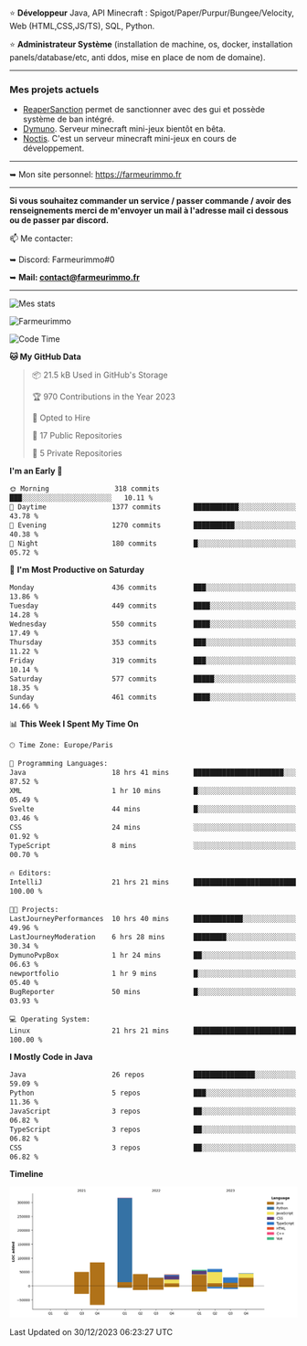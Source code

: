 ⭐ **Développeur** Java, API Minecraft : Spigot/Paper/Purpur/Bungee/Velocity, Web (HTML,CSS,JS/TS), SQL, Python.

⭐ **Administrateur Système** (installation de machine, os, docker, installation panels/database/etc, anti ddos, mise en place de nom de domaine).

---

### Mes projets actuels
- [ReaperSanction](https://www.spigotmc.org/resources/reapersanction.89580/) permet de sanctionner avec des gui et possède système de ban intégré.
- [Dymuno](https://discord.gg/dymuno-community-986460742293282886). Serveur minecraft mini-jeux bientôt en bêta.
- [Noctis](https://discord.gg/ydRurvUJ8U). C'est un serveur minecraft mini-jeux en cours de développement.

---

➥ Mon site personnel: https://farmeurimmo.fr

---

**Si vous souhaitez commander un service / passer commande / avoir des renseignements merci de m'envoyer un mail à l'adresse mail ci dessous ou de passer par discord.**

📫 Me contacter:
 
   ➥ Discord: Farmeurimmo#0
   
   ➥ **Mail: contact@farmeurimmo.fr**

---

![Mes stats](https://github-readme-stats.farmeurimmo.fr/api?username=Farmeurimmo&count_private=true&show_icons=true&theme=radical)

<img src="https://komarev.com/ghpvc/?username=Farmeurimmo" alt="Farmeurimmo" />

<!--START_SECTION:waka-->
![Code Time](http://img.shields.io/badge/Code%20Time-1%2C080%20hrs%2045%20mins-blue)

**🐱 My GitHub Data** 

> 📦 21.5 kB Used in GitHub's Storage 
 > 
> 🏆 970 Contributions in the Year 2023
 > 
> 💼 Opted to Hire
 > 
> 📜 17 Public Repositories 
 > 
> 🔑 5 Private Repositories 
 > 
**I'm an Early 🐤** 

```text
🌞 Morning                318 commits         ███░░░░░░░░░░░░░░░░░░░░░░   10.11 % 
🌆 Daytime                1377 commits        ███████████░░░░░░░░░░░░░░   43.78 % 
🌃 Evening                1270 commits        ██████████░░░░░░░░░░░░░░░   40.38 % 
🌙 Night                  180 commits         █░░░░░░░░░░░░░░░░░░░░░░░░   05.72 % 
```
📅 **I'm Most Productive on Saturday** 

```text
Monday                   436 commits         ███░░░░░░░░░░░░░░░░░░░░░░   13.86 % 
Tuesday                  449 commits         ████░░░░░░░░░░░░░░░░░░░░░   14.28 % 
Wednesday                550 commits         ████░░░░░░░░░░░░░░░░░░░░░   17.49 % 
Thursday                 353 commits         ███░░░░░░░░░░░░░░░░░░░░░░   11.22 % 
Friday                   319 commits         ███░░░░░░░░░░░░░░░░░░░░░░   10.14 % 
Saturday                 577 commits         █████░░░░░░░░░░░░░░░░░░░░   18.35 % 
Sunday                   461 commits         ████░░░░░░░░░░░░░░░░░░░░░   14.66 % 
```


📊 **This Week I Spent My Time On** 

```text
🕑︎ Time Zone: Europe/Paris

💬 Programming Languages: 
Java                     18 hrs 41 mins      ██████████████████████░░░   87.52 % 
XML                      1 hr 10 mins        █░░░░░░░░░░░░░░░░░░░░░░░░   05.49 % 
Svelte                   44 mins             █░░░░░░░░░░░░░░░░░░░░░░░░   03.46 % 
CSS                      24 mins             ░░░░░░░░░░░░░░░░░░░░░░░░░   01.92 % 
TypeScript               8 mins              ░░░░░░░░░░░░░░░░░░░░░░░░░   00.70 % 

🔥 Editors: 
IntelliJ                 21 hrs 21 mins      █████████████████████████   100.00 % 

🐱‍💻 Projects: 
LastJourneyPerformances  10 hrs 40 mins      ████████████░░░░░░░░░░░░░   49.96 % 
LastJourneyModeration    6 hrs 28 mins       ████████░░░░░░░░░░░░░░░░░   30.34 % 
DymunoPvpBox             1 hr 24 mins        ██░░░░░░░░░░░░░░░░░░░░░░░   06.63 % 
newportfolio             1 hr 9 mins         █░░░░░░░░░░░░░░░░░░░░░░░░   05.40 % 
BugReporter              50 mins             █░░░░░░░░░░░░░░░░░░░░░░░░   03.93 % 

💻 Operating System: 
Linux                    21 hrs 21 mins      █████████████████████████   100.00 % 
```

**I Mostly Code in Java** 

```text
Java                     26 repos            ███████████████░░░░░░░░░░   59.09 % 
Python                   5 repos             ███░░░░░░░░░░░░░░░░░░░░░░   11.36 % 
JavaScript               3 repos             ██░░░░░░░░░░░░░░░░░░░░░░░   06.82 % 
TypeScript               3 repos             ██░░░░░░░░░░░░░░░░░░░░░░░   06.82 % 
CSS                      3 repos             ██░░░░░░░░░░░░░░░░░░░░░░░   06.82 % 
```



**Timeline**

![Lines of Code chart](https://raw.githubusercontent.com/Farmeurimmo/Farmeurimmo/main/assets/bar_graph.png)


 Last Updated on 30/12/2023 06:23:27 UTC
<!--END_SECTION:waka-->

